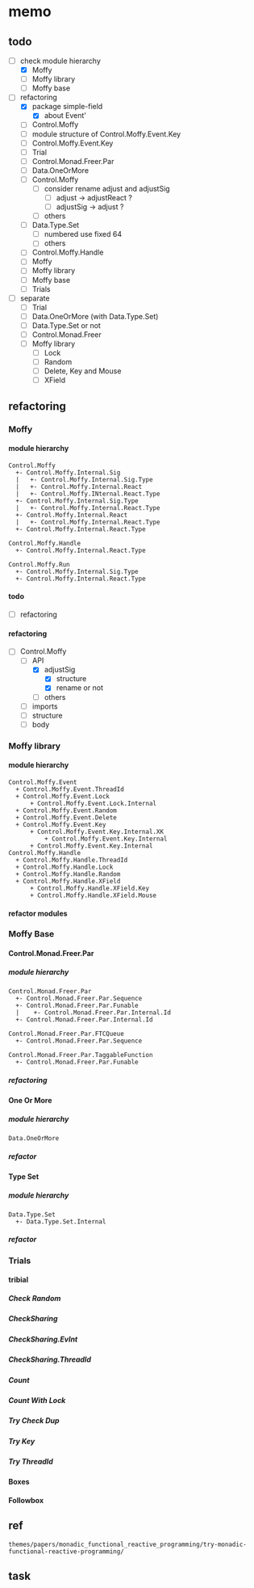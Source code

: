 memo
====

todo
----

* [ ] check module hierarchy
	+ [x] Moffy
	+ [ ] Moffy library
	+ [ ] Moffy base
* [ ] refactoring
	+ [x] package simple-field
		- [x] about Event'
	+ [ ] Control.Moffy
	+ [ ] module structure of Control.Moffy.Event.Key
	+ [ ] Control.Moffy.Event.Key
	+ [ ] Trial
	+ [ ] Control.Monad.Freer.Par
	+ [ ] Data.OneOrMore
	+ [ ] Control.Moffy
		- [ ] consider rename adjust and adjustSig
			* [ ] adjust -> adjustReact ?
			* [ ] adjustSig -> adjust ?
		- [ ] others
	+ [ ] Data.Type.Set
		- [ ] numbered use fixed 64
		- [ ] others
	+ [ ] Control.Moffy.Handle
	+ [ ] Moffy
	+ [ ] Moffy library
	+ [ ] Moffy base
	+ [ ] Trials
* [ ] separate
	+ [ ] Trial
	+ [ ] Data.OneOrMore (with Data.Type.Set)
	+ [ ] Data.Type.Set or not
	+ [ ] Control.Monad.Freer
	+ [ ] Moffy library
		- [ ] Lock
		- [ ] Random
		- [ ] Delete, Key and Mouse
		- [ ] XField

refactoring
-----------

### Moffy

#### module hierarchy

```
Control.Moffy
  +- Control.Moffy.Internal.Sig
  |   +- Control.Moffy.Internal.Sig.Type
  |   +- Control.Moffy.Internal.React
  |   +- Control.Moffy.INternal.React.Type
  +- Control.Moffy.Internal.Sig.Type
  |   +- Control.Moffy.Internal.React.Type
  +- Control.Moffy.Internal.React
  |   +- Control.Moffy.Internal.React.Type
  +- Control.Moffy.Internal.React.Type

Control.Moffy.Handle
  +- Control.Moffy.Internal.React.Type

Control.Moffy.Run
  +- Control.Moffy.Internal.Sig.Type
  +- Control.Moffy.Internal.React.Type
```

#### todo

* [ ] refactoring

#### refactoring

* [ ] Control.Moffy
	+ [ ] API
		- [x] adjustSig
			* [x] structure
			* [x] rename or not
		- [ ] others
	+ [ ] imports
	+ [ ] structure
	+ [ ] body

### Moffy library

#### module hierarchy

```
Control.Moffy.Event
  + Control.Moffy.Event.ThreadId
  + Control.Moffy.Event.Lock
      + Control.Moffy.Event.Lock.Internal
  + Control.Moffy.Event.Random
  + Control.Moffy.Event.Delete
  + Control.Moffy.Event.Key
      + Control.Moffy.Event.Key.Internal.XK
          + Control.Moffy.Event.Key.Internal
      + Control.Moffy.Event.Key.Internal
Control.Moffy.Handle
  + Control.Moffy.Handle.ThreadId
  + Control.Moffy.Handle.Lock
  + Control.Moffy.Handle.Random
  + Control.Moffy.Handle.XField
      + Control.Moffy.Handle.XField.Key
      + Control.Moffy.Handle.XField.Mouse
```

#### refactor modules

### Moffy Base

#### Control.Monad.Freer.Par

##### module hierarchy

```
Control.Monad.Freer.Par
  +- Control.Monad.Freer.Par.Sequence
  +- Control.Monad.Freer.Par.Funable
  |    +- Control.Monad.Freer.Par.Internal.Id
  +- Control.Monad.Freer.Par.Internal.Id

Control.Monad.Freer.Par.FTCQueue
  +- Control.Monad.Freer.Par.Sequence

Control.Monad.Freer.Par.TaggableFunction
  +- Control.Monad.Freer.Par.Funable
```

##### refactoring

#### One Or More

##### module hierarchy

```
Data.OneOrMore
```

##### refactor

#### Type Set

##### module hierarchy

```
Data.Type.Set
  +- Data.Type.Set.Internal
```

##### refactor

### Trials

#### tribial

##### Check Random

##### CheckSharing

##### CheckSharing.EvInt

##### CheckSharing.ThreadId

##### Count

##### Count With Lock

##### Try Check Dup

##### Try Key

##### Try ThreadId

#### Boxes

#### Followbox

ref
---

```
themes/papers/monadic_functional_reactive_programming/try-monadic-functional-reactive-programming/
```
task
----
